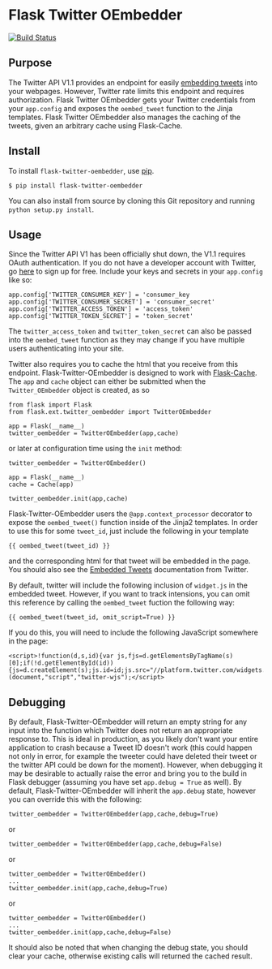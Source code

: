 Flask Twitter OEmbedder
=======================

[![Build Status](https://travis-ci.org/eriktaubeneck/flask-twitter-oembedder.png?branch=master)](https://travis-ci.org/eriktaubeneck/flask-twitter-oembedder)

Purpose
-------

The Twitter API V1.1 provides an endpoint for easily [embedding tweets](https://dev.twitter.com/docs/api/1.1/get/statuses/oembed) into your webpages. However, Twitter rate limits this endpoint and requires authorization. Flask Twitter OEmbedder gets your Twitter credentials from your `app.config` and exposes the `oembed_tweet` function to the Jinja templates. Flask Twitter OEmbedder also manages the caching of the tweets, given an arbitrary cache using Flask-Cache.

Install
-------

To install `flask-twitter-oembedder`, use [pip](http://pip.readthedocs.org/en/latest/).

    $ pip install flask-twitter-oembedder

You can also install from source by cloning this Git repository and running `python setup.py install`.

Usage
-----

Since the Twitter API V1 has been officially shut down, the V1.1 requires OAuth authentication. If you do not have a developer account with Twitter, go [here](https://dev.twitter.com/) to sign up for free.  Include your keys and secrets in your `app.config` like so:

    app.config['TWITTER_CONSUMER_KEY'] = 'consumer_key
    app.config['TWITTER_CONSUMER_SECRET'] = 'consumer_secret'
    app.config['TWITTER_ACCESS_TOKEN'] = 'access_token'
    app.config['TWITTER_TOKEN_SECRET'] = 'token_secret'

The `twitter_access_token` and `twitter_token_secret` can also be passed into the `oembed_tweet` function as they may change if you have multiple users authenticating into your site.

Twitter also requires you to cache the html that you receive from this endpoint. Flask-Twitter-OEmbedder is designed to work with [Flask-Cache](http://pythonhosted.org/Flask-Cache/). The `app` and `cache` object can either be submitted when the `Twitter_OEmbedder` object is created, as so

    from flask import Flask
    from flask.ext.twitter_oembedder import TwitterOEmbedder

    app = Flask(__name__)
    twitter_oembedder = TwitterOEmbedder(app,cache)

or later at configuration time using the `init` method:

    twitter_oembedder = TwitterOEmbedder()

    app = Flask(__name__)
    cache = Cache(app)

    twitter_oembedder.init(app,cache)

Flask-Twitter-OEmbedder users the `@app.context_processor` decorator to expose the `oembed_tweet()` function inside of the Jinja2 templates. In order to use this for some `tweet_id`, just include the following in your template

    {{ oembed_tweet(tweet_id) }}

and the corresponding html for that tweet will be embedded in the page.  You should also see the [Embedded Tweets](https://dev.twitter.com/docs/embedded-tweets) documentation from Twitter.

By default, twitter will include the following inclusion of `widget.js` in the embedded tweet. However, if you want to track intensions, you can omit this reference by calling the `oembed_tweet` fuction the following way:

    {{ oembed_tweet(tweet_id, omit_script=True) }}

If you do this, you will need to include the following JavaScript somewhere in the page:

    <script>!function(d,s,id){var js,fjs=d.getElementsByTagName(s)[0];if(!d.getElementById(id)){js=d.createElement(s);js.id=id;js.src="//platform.twitter.com/widgets.js";fjs.parentNode.insertBefore(js,fjs);}}(document,"script","twitter-wjs");</script>


Debugging
--------

By default, Flask-Twitter-OEmbedder will return an empty string for any input into the function which Twitter does not return an appropriate response to. This is ideal in production, as you likely don't want your entire application to crash because a Tweet ID doesn't work (this could happen not only in error, for example the tweeter could have deleted their tweet or the twitter API could be down for the moment). However, when debugging it may be desirable to actually raise the error and bring you to the build in Flask debugger (assuming you have set `app.debug = True` as well). By default, Flask-Twitter-OEmbedder will inherit the `app.debug` state, however you can override this with the following:

    twitter_oembedder = TwitterOEmbedder(app,cache,debug=True)

or

    twitter_oembedder = TwitterOEmbedder(app,cache,debug=False)

or

    twitter_oembedder = TwitterOEmbedder()
    ...
    twitter_oembedder.init(app,cache,debug=True)

or

    twitter_oembedder = TwitterOEmbedder()
    ...
    twitter_oembedder.init(app,cache,debug=False)

It should also be noted that when changing the debug state, you should clear your cache, otherwise existing calls will returned the cached result.
